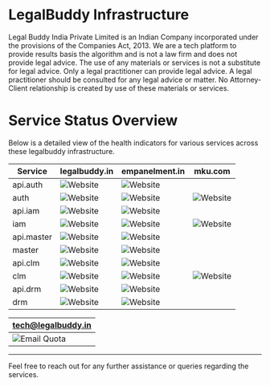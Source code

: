 # LegalBuddy Infrastructure
Legal Buddy India Private Limited is an Indian Company incorporated under the provisions of the Companies Act, 2013. We are a tech platform to provide results basis the algorithm and is not a law firm and does not provide legal advice. The use of any materials or services is not a substitute for legal advice. Only a legal practitioner can provide legal advice. A legal practitioner should be consulted for any legal advice or matter. No Attorney-Client relationship is created by use of these materials or services.

# Service Status Overview

Below is a detailed view of the health indicators for various services across these legalbuddy infrastructure.

| Service          | legalbuddy.in                                        | empanelment.in                                      | mku.com                                         |
|------------------|------------------------------------------------------|-------------------------------------------------|-------------------------------------------------|
| api.auth         | ![Website](https://img.shields.io/website?url=https://api.auth.legalbuddy.in/api/v1) | ![Website](https://img.shields.io/website?url=https://api.auth.empanelment.in/api/v1)     | |
| auth             | ![Website](https://img.shields.io/website?url=https://auth.legalbuddy.in)               | ![Website](https://img.shields.io/website?url=https://auth.empanelment.in)             | ![Website](https://img.shields.io/website?url=https://auth.mku.com)               |
| api.iam          | ![Website](https://img.shields.io/website?url=https://api.iam.legalbuddy.in/api/v1) | ![Website](https://img.shields.io/website?url=https://api.iam.empanelment.in/api/v1)       | |
| iam              | ![Website](https://img.shields.io/website?url=https://iam.legalbuddy.in)               | ![Website](https://img.shields.io/website?url=https://iam.empanelment.in)               | ![Website](https://img.shields.io/website?url=https://iam.mku.com)               |
| api.master       | ![Website](https://img.shields.io/website?url=https://api.master.legalbuddy.in/api/v1) | ![Website](https://img.shields.io/website?url=https://api.master.empanelment.in/api/v1) | |
| master           | ![Website](https://img.shields.io/website?url=https://master.legalbuddy.in)            | ![Website](https://img.shields.io/website?url=https://master.empanelment.in)            | |
| api.clm          | ![Website](https://img.shields.io/website?url=https://api.clm.legalbuddy.in/api/v1) | ![Website](https://img.shields.io/website?url=https://api.clm.empanelment.in/api/v1)       | |
| clm              | ![Website](https://img.shields.io/website?url=https://clm.legalbuddy.in)               | ![Website](https://img.shields.io/website?url=https://clm.empanelment.in)               | ![Website](https://img.shields.io/website?url=https://clm.mku.com)               |
| api.drm          | ![Website](https://img.shields.io/website?url=https://api.drm.legalbuddy.in/api/v1) | ![Website](https://img.shields.io/website?url=https://api.drm.empanelment.in/api/v1)       | |
| drm              | ![Website](https://img.shields.io/website?url=https://drm.legalbuddy.in)               | ![Website](https://img.shields.io/website?url=https://drm.empanelment.in)               | |

| tech@legalbuddy.in                                                                                                                                                     	|
|------------------------------------------------------------------------------------------------------------------------------------------------------------------------	|
| ![Email Quota](https://img.shields.io/endpoint?url=https://script.google.com/macros/s/AKfycbxPDJ9WtrM1cZZkKg6_DZuJ2KtbFjBKJhoTUjH2bhUqdq04RkFltSxobsQuv5LmIuIZ_g/exec) 	|


---

Feel free to reach out for any further assistance or queries regarding the services.


